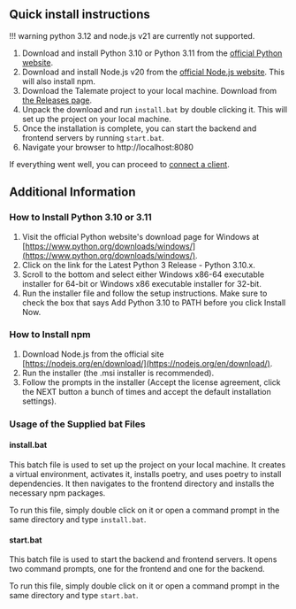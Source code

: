## Quick install instructions

!!! warning
    python 3.12 and node.js v21 are currently not supported.

1. Download and install Python 3.10 or Python 3.11 from the [official Python website](https://www.python.org/downloads/windows/).
1. Download and install Node.js v20 from the [official Node.js website](https://nodejs.org/en/download/). This will also install npm.
1. Download the Talemate project to your local machine. Download from [the Releases page](https://github.com/vegu-ai/talemate/releases).
1. Unpack the download and run `install.bat` by double clicking it. This will set up the project on your local machine.
1. Once the installation is complete, you can start the backend and frontend servers by running `start.bat`.
1. Navigate your browser to http://localhost:8080

If everything went well, you can proceed to [connect a client](/getting-started/connect-a-client).

## Additional Information

### How to Install Python 3.10 or 3.11

1. Visit the official Python website's download page for Windows at [https://www.python.org/downloads/windows/](https://www.python.org/downloads/windows/).
2. Click on the link for the Latest Python 3 Release - Python 3.10.x.
3. Scroll to the bottom and select either Windows x86-64 executable installer for 64-bit or Windows x86 executable installer for 32-bit.
4. Run the installer file and follow the setup instructions. Make sure to check the box that says Add Python 3.10 to PATH before you click Install Now.

### How to Install npm

1. Download Node.js from the official site [https://nodejs.org/en/download/](https://nodejs.org/en/download/).
2. Run the installer (the .msi installer is recommended).
3. Follow the prompts in the installer (Accept the license agreement, click the NEXT button a bunch of times and accept the default installation settings).

### Usage of the Supplied bat Files

#### install.bat

This batch file is used to set up the project on your local machine. It creates a virtual environment, activates it, installs poetry, and uses poetry to install dependencies. It then navigates to the frontend directory and installs the necessary npm packages.

To run this file, simply double click on it or open a command prompt in the same directory and type `install.bat`.

#### start.bat

This batch file is used to start the backend and frontend servers. It opens two command prompts, one for the frontend and one for the backend.

To run this file, simply double click on it or open a command prompt in the same directory and type `start.bat`.
